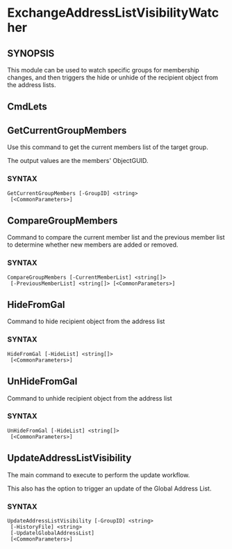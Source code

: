 # ExchangeAddressListVisibilityWatcher
 
## SYNOPSIS
This module can be used to watch specific groups for membership changes, and then triggers the hide or unhide of the recipient object from the address lists.

## CmdLets

## GetCurrentGroupMembers
Use this command to get the current members list of the target group.

The output values are the members' ObjectGUID.

### SYNTAX
```
GetCurrentGroupMembers [-GroupID] <string>
 [<CommonParameters>]
```
## CompareGroupMembers
Command to compare the current member list and the previous member list to determine whether new members are added or removed.

### SYNTAX
```
CompareGroupMembers [-CurrentMemberList] <string[]>
 [-PreviousMemberList] <string[]> [<CommonParameters>]
```

## HideFromGal
Command to hide recipient object from the address list

### SYNTAX
```
HideFromGal [-HideList] <string[]>
 [<CommonParameters>]
```

## UnHideFromGal
Command to unhide recipient object from the address list

### SYNTAX
```
UnHideFromGal [-HideList] <string[]>
 [<CommonParameters>]
```

## UpdateAddressListVisibility
The main command to execute to perform the update workflow.

This also has the option to trigger an update of the Global Address List.

### SYNTAX
```
UpdateAddressListVisibility [-GroupID] <string>
 [-HistoryFile] <string>
 [-UpdatelGlobalAddressList]
 [<CommonParameters>]
```

